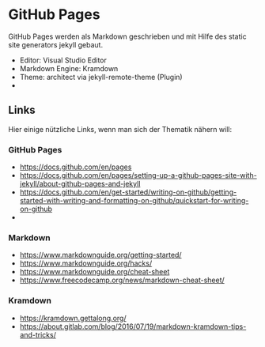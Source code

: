 # GitHub Pages
GitHub Pages werden als Markdown geschrieben und mit Hilfe des static site generators jekyll gebaut.
* Editor: Visual Studio Editor
* Markdown Engine: Kramdown
* Theme: architect via jekyll-remote-theme (Plugin)
*
## Links
Hier einige nützliche Links, wenn man sich der Thematik nähern will:
### GitHub Pages
* https://docs.github.com/en/pages
* https://docs.github.com/en/pages/setting-up-a-github-pages-site-with-jekyll/about-github-pages-and-jekyll
* https://docs.github.com/en/get-started/writing-on-github/getting-started-with-writing-and-formatting-on-github/quickstart-for-writing-on-github
*
### Markdown
* https://www.markdownguide.org/getting-started/
* https://www.markdownguide.org/hacks/
* https://www.markdownguide.org/cheat-sheet
* https://www.freecodecamp.org/news/markdown-cheat-sheet/

### Kramdown
* https://kramdown.gettalong.org/
* https://about.gitlab.com/blog/2016/07/19/markdown-kramdown-tips-and-tricks/
